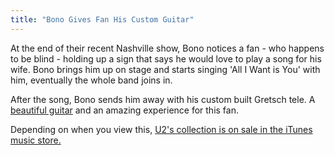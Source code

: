 ```yaml
---
title: "Bono Gives Fan His Custom Guitar"
---
```

<p>At the end of their recent Nashville show, Bono notices a fan - who happens to be blind - holding up a sign that says he would love to play a song for his wife. Bono brings him up on stage and starts singing 'All I Want is You' with him, eventually the whole band joins in.</p>
<p>After the song, Bono sends him away with his custom built Gretsch tele. A <a href="http://blog.forevercaptive.com/post/4250365248/tele-for-bono-and-other-custom-shop-pieces" title="" target="">beautiful guitar</a> and an amazing experience for this fan.</p>
<p>Depending on when you view this, <a href="https://chrisenns.com/2011/07/10/u2-for-sale-on-the-itunes-store/">U2's collection is on sale in the iTunes music store.</a></p>
